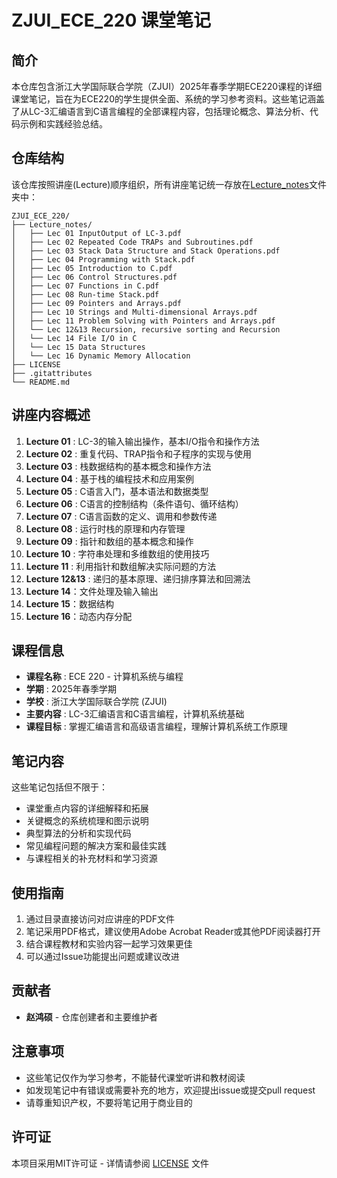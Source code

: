 # ZJUI_ECE_220 课堂笔记

## 简介

本仓库包含浙江大学国际联合学院（ZJUI）2025年春季学期ECE220课程的详细课堂笔记，旨在为ECE220的学生提供全面、系统的学习参考资料。这些笔记涵盖了从LC-3汇编语言到C语言编程的全部课程内容，包括理论概念、算法分析、代码示例和实践经验总结。

## 仓库结构

该仓库按照讲座(Lecture)顺序组织，所有讲座笔记统一存放在[Lecture_notes](vscode-file://vscode-app/Applications/Visual%20Studio%20Code.app/Contents/Resources/app/out/vs/code/electron-sandbox/workbench/workbench.html)文件夹中：

```
ZJUI_ECE_220/
├── Lecture_notes/
│   ├── Lec 01 InputOutput of LC-3.pdf
│   ├── Lec 02 Repeated Code TRAPs and Subroutines.pdf
│   ├── Lec 03 Stack Data Structure and Stack Operations.pdf
│   ├── Lec 04 Programming with Stack.pdf
│   ├── Lec 05 Introduction to C.pdf
│   ├── Lec 06 Control Structures.pdf
│   ├── Lec 07 Functions in C.pdf
│   ├── Lec 08 Run-time Stack.pdf
│   ├── Lec 09 Pointers and Arrays.pdf
│   ├── Lec 10 Strings and Multi-dimensional Arrays.pdf
│   ├── Lec 11 Problem Solving with Pointers and Arrays.pdf
│   └── Lec 12&13 Recursion, recursive sorting and Recursion 
│   └── Lec 14 File I/O in C
│   └── Lec 15 Data Structures
│   └── Lec 16 Dynamic Memory Allocation
├── LICENSE
├── .gitattributes
└── README.md
```

## 讲座内容概述

1. **Lecture 01** : LC-3的输入输出操作，基本I/O指令和操作方法
2. **Lecture 02** : 重复代码、TRAP指令和子程序的实现与使用
3. **Lecture 03** : 栈数据结构的基本概念和操作方法
4. **Lecture 04** : 基于栈的编程技术和应用案例
5. **Lecture 05** : C语言入门，基本语法和数据类型
6. **Lecture 06** : C语言的控制结构（条件语句、循环结构）
7. **Lecture 07** : C语言函数的定义、调用和参数传递
8. **Lecture 08** : 运行时栈的原理和内存管理
9. **Lecture 09** : 指针和数组的基本概念和操作
10. **Lecture 10** : 字符串处理和多维数组的使用技巧
11. **Lecture 11** : 利用指针和数组解决实际问题的方法
12. **Lecture 12&13** : 递归的基本原理、递归排序算法和回溯法
13. **Lecture 14**：文件处理及输入输出
14. **Lecture 15**：数据结构
15. **Lecture 16**：动态内存分配

## 课程信息

* **课程名称** : ECE 220 - 计算机系统与编程
* **学期** : 2025年春季学期
* **学校** : 浙江大学国际联合学院 (ZJUI)
* **主要内容** : LC-3汇编语言和C语言编程，计算机系统基础
* **课程目标** : 掌握汇编语言和高级语言编程，理解计算机系统工作原理

## 笔记内容

这些笔记包括但不限于：

* 课堂重点内容的详细解释和拓展
* 关键概念的系统梳理和图示说明
* 典型算法的分析和实现代码
* 常见编程问题的解决方案和最佳实践
* 与课程相关的补充材料和学习资源

## 使用指南

1. 通过目录直接访问对应讲座的PDF文件
2. 笔记采用PDF格式，建议使用Adobe Acrobat Reader或其他PDF阅读器打开
3. 结合课程教材和实验内容一起学习效果更佳
4. 可以通过Issue功能提出问题或建议改进

## 贡献者

* **赵鸿硕** - 仓库创建者和主要维护者

## 注意事项

* 这些笔记仅作为学习参考，不能替代课堂听讲和教材阅读
* 如发现笔记中有错误或需要补充的地方，欢迎提出issue或提交pull request
* 请尊重知识产权，不要将笔记用于商业目的

## 许可证

本项目采用MIT许可证 - 详情请参阅 [LICENSE](vscode-file://vscode-app/Applications/Visual%20Studio%20Code.app/Contents/Resources/app/out/vs/code/electron-sandbox/workbench/workbench.html) 文件
